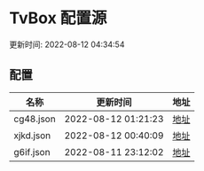 
# TvBox 配置源

更新时间: 2022-08-12 04:34:54


## 配置

|   名称  | 更新时间  |地址  |
|  ----  | ----  |----  |
|  cg48.json | 2022-08-12 01:21:23 |[地址](https://box.okeybox.top/tv/cg48.json) |
|  xjkd.json | 2022-08-12 00:40:09 |[地址](https://box.okeybox.top/tv/xjkd.json) |
|  g6if.json | 2022-08-11 23:12:02 |[地址](https://box.okeybox.top/tv/g6if.json) |
  
    